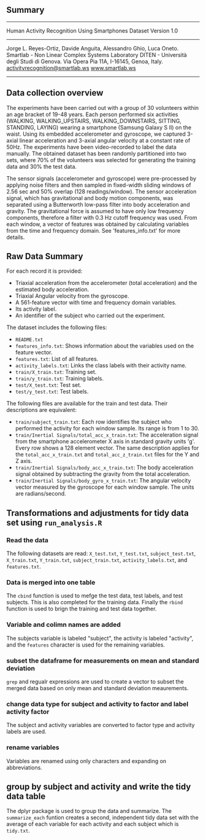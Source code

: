 ## Summary

---

Human Activity Recognition Using Smartphones Dataset
Version 1.0

---

Jorge L. Reyes-Ortiz, Davide Anguita, Alessandro Ghio, Luca Oneto.
Smartlab - Non Linear Complex Systems Laboratory
DITEN - Università degli Studi di Genova.
Via Opera Pia 11A, I-16145, Genoa, Italy.
activityrecognition@smartlab.ws
www.smartlab.ws

---

## Data collection overview

The experiments have been carried out with a group of 30 volunteers within an age bracket of 19-48 years. Each person performed six activities (WALKING, WALKING_UPSTAIRS, WALKING_DOWNSTAIRS, SITTING, STANDING, LAYING) wearing a smartphone (Samsung Galaxy S II) on the waist. Using its embedded accelerometer and gyroscope, we captured 3-axial linear acceleration and 3-axial angular velocity at a constant rate of 50Hz. The experiments have been video-recorded to label the data manually. The obtained dataset has been randomly partitioned into two sets, where 70% of the volunteers was selected for generating the training data and 30% the test data. 

The sensor signals (accelerometer and gyroscope) were pre-processed by applying noise filters and then sampled in fixed-width sliding windows of 2.56 sec and 50% overlap (128 readings/window). The sensor acceleration signal, which has gravitational and body motion components, was separated using a Butterworth low-pass filter into body acceleration and gravity. The gravitational force is assumed to have only low frequency components, therefore a filter with 0.3 Hz cutoff frequency was used. From each window, a vector of features was obtained by calculating variables from the time and frequency domain. See 'features_info.txt' for more details. 

## Raw Data Summary

For each record it is provided:

* Triaxial acceleration from the accelerometer (total acceleration) and the estimated body acceleration.
* Triaxial Angular velocity from the gyroscope. 
* A 561-feature vector with time and frequency domain variables. 
* Its activity label. 
* An identifier of the subject who carried out the experiment.

The dataset includes the following files:

* `README.txt`
* `features_info.txt`: Shows information about the variables used on the feature vector.
* `features.txt`: List of all features.
* `activity_labels.txt`: Links the class labels with their activity name.
* `train/X_train.txt`: Training set.
* `train/y_train.txt`: Training labels.
* `test/X_test.txt`: Test set.
* `test/y_test.txt`: Test labels.

The following files are available for the train and test data. Their descriptions are equivalent:

* `train/subject_train.txt`: Each row identifies the subject who performed the activity for each window sample. Its range is from 1 to 30. 
* `train/Inertial Signals/total_acc_x_train.txt`: The acceleration signal from the smartphone accelerometer X axis in standard gravity units 'g'. Every row shows a 128 element vector. The same description applies for the `total_acc_x_train.txt` and `total_acc_z_train.txt` files for the Y and Z axis. 
* `train/Inertial Signals/body_acc_x_train.txt`: The body acceleration signal obtained by subtracting the gravity from the total acceleration. 
* `train/Inertial Signals/body_gyro_x_train.txt`: The angular velocity vector measured by the gyroscope for each window sample. The units are radians/second. 

## Transformations and adjustments for tidy data set using `run_analysis.R`

### Read the data
The following datasets are read: `X_test.txt`, `Y_test.txt`, `subject_test.txt`, `X_train.txt`, `Y_train.txt`, `subject_train.txt`, `activity_labels.txt`, and `features.txt`.

### Data is merged into one table
The `cbind` function is used to mefge the test data, test labels, and test subjects. This is also completed for the training data. Finally the `rbind` function is used  to brign the training and test data together. 

### Variable and colimn names are added
The subjects variable is labeled "subject", the activity is labeled "activity", and the `features` character is used for the remaining variables.

### subset the dataframe for measurements on mean and standard deviation
`grep` and regualr expressions are used to create a vector to subset the merged data based on only mean and standard deviation meaurements.

### change data type for subject and activity to factor and label activity factor
The subject and activity variables are converted to factor type and activity labels are used.

### rename variables
Variables are renamed using only characters and expanding on abbreviations.

## group by subject and activity and write the tidy data table 
The dplyr package is used to group the data and summarize. The `summarize_each` funtion creates a second, independent tidy data set with the average of each variable for each activity and each subject which is `tidy.txt`.
